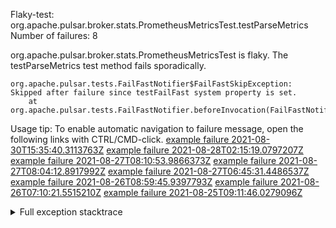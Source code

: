         
Flaky-test: org.apache.pulsar.broker.stats.PrometheusMetricsTest.testParseMetrics
Number of failures: 8

org.apache.pulsar.broker.stats.PrometheusMetricsTest is flaky. The testParseMetrics test method fails sporadically.

```
org.apache.pulsar.tests.FailFastNotifier$FailFastSkipException: Skipped after failure since testFailFast system property is set.
	at org.apache.pulsar.tests.FailFastNotifier.beforeInvocation(FailFastNotifier.java:88)

```

Usage tip: To enable automatic navigation to failure message, open the following links with CTRL/CMD-click.
[example failure 2021-08-30T15:35:40.3113763Z](https://github.com/apache/pulsar/runs/3463119398?check_suite_focus=true#step:9:2971)
[example failure 2021-08-28T02:15:19.0797207Z](https://github.com/apache/pulsar/runs/3448473880?check_suite_focus=true#step:9:1968)
[example failure 2021-08-27T08:10:53.9866373Z](https://github.com/apache/pulsar/runs/3440980370?check_suite_focus=true#step:9:2035)
[example failure 2021-08-27T08:04:12.8917992Z](https://github.com/apache/pulsar/runs/3440855241?check_suite_focus=true#step:9:1960)
[example failure 2021-08-27T06:45:31.4486537Z](https://github.com/apache/pulsar/runs/3440411158?check_suite_focus=true#step:9:1961)
[example failure 2021-08-26T08:59:45.9397793Z](https://github.com/apache/pulsar/runs/3430539961?check_suite_focus=true#step:9:2670)
[example failure 2021-08-26T07:10:21.5515210Z](https://github.com/apache/pulsar/runs/3429892136?check_suite_focus=true#step:9:2022)
[example failure 2021-08-25T09:11:46.0279096Z](https://github.com/apache/pulsar/runs/3420085427?check_suite_focus=true#step:10:1954)


<details>
<summary>Full exception stacktrace</summary>
<code><pre>
org.apache.pulsar.tests.FailFastNotifier$FailFastSkipException: Skipped after failure since testFailFast system property is set.
	at org.apache.pulsar.tests.FailFastNotifier.beforeInvocation(FailFastNotifier.java:88)

</pre></code>
</details>

